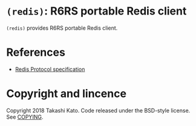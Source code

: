 `(redis)`: R6RS portable Redis client
=====================================

`(redis)` provides R6RS portable Redis client.

References
==========

- [Redis Protocol specification](https://redis.io/topics/protocol)

Copyright and lincence
======================

Copyright 2018 Takashi Kato. Code released under the BSD-style
license. See [COPYING](COPYING).
